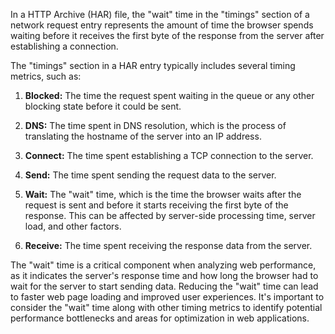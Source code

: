 In a HTTP Archive (HAR) file, the "wait" time in the "timings" section of a network request entry represents the amount of time the browser spends waiting before it receives the first byte of the response from the server after establishing a connection.

The "timings" section in a HAR entry typically includes several timing metrics, such as:

1. **Blocked:** The time the request spent waiting in the queue or any other blocking state before it could be sent.

2. **DNS:** The time spent in DNS resolution, which is the process of translating the hostname of the server into an IP address.

3. **Connect:** The time spent establishing a TCP connection to the server.

4. **Send:** The time spent sending the request data to the server.

5. **Wait:** The "wait" time, which is the time the browser waits after the request is sent and before it starts receiving the first byte of the response. This can be affected by server-side processing time, server load, and other factors.

6. **Receive:** The time spent receiving the response data from the server.

The "wait" time is a critical component when analyzing web performance, as it indicates the server's response time and how long the browser had to wait for the server to start sending data. Reducing the "wait" time can lead to faster web page loading and improved user experiences. It's important to consider the "wait" time along with other timing metrics to identify potential performance bottlenecks and areas for optimization in web applications.